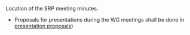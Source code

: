 Location of the SRP meeting minutes.

- Proposals for presentations during the WG meetings shall be done in [presentation proposals](https://github.com/ericjenn/working-groups/blob/3f64a7b8b5dc4d9214f3d69e4e3b7ec1523b56cc/safety-related-profile/meetings/presentation_proposals.md))

  
